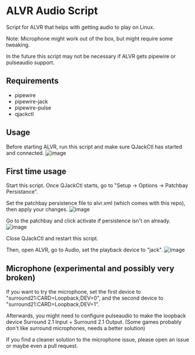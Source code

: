 # ALVR Audio Script
Script for ALVR that helps with getting audio to play on Linux.

Note: Microphone might work out of the box, but might require some tweaking.

In the future this script may not be necessary if ALVR gets pipewire or pulseaudio support.

## Requirements
- pipewire
- pipewire-jack
- pipewire-pulse
- qjackctl

## Usage
Before starting ALVR, run this script and make sure QJackCtl has started and connected. 
![image](https://user-images.githubusercontent.com/32398752/169852788-0bebe334-d923-4f71-993a-3e73401089bd.png)

## First time usage
Start this script. Once QJackCtl starts, go to "Setup -> Options -> Patchbay Persistance".

Set the patchbay persistence file to alvr.xml (which comes with this repo), then apply your changes. 
![image](https://user-images.githubusercontent.com/32398752/169853167-37eacdb6-2beb-4a78-88bc-321c0d0f8bd2.png)

Go to the patchbay and click activate if persistence isn't on already.
![image](https://user-images.githubusercontent.com/32398752/169852534-2fa288b6-84b8-41db-9ece-f7dc836208a7.png)

Close QJackCtl and restart this script.

Then, open ALVR, go to Audio, set the playback device to "jack".
![image](https://user-images.githubusercontent.com/32398752/169852684-15549340-4a6f-49bd-b0f4-689d8ec84fdd.png)

## Microphone (experimental and possibly very broken)
If you want to try the microphone, set the first device to "surround21:CARD=Loopback,DEV=0", and the second device to "surround21:CARD=Loopback,DEV=1". 

Afterwards, you might need to configure pulseaudio to make the loopback device Surround 2.1 Input + Surround 2.1 Output. (Some games probably don't like surround microphones, needs a better solution)

If you find a cleaner solution to the microphone issue, please open an issue or maybe even a pull request.

